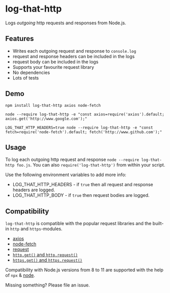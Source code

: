 # log-that-http

Logs _outgoing_ http requests and responses from Node.js.

## Features

- Writes each outgoing request and response to `console.log`
- request and response headers can be included in the logs
- request body can be included in the logs
- Supports your favourite request library
- No dependencies
- Lots of tests

## Demo

```
npm install log-that-http axios node-fetch

node --require log-that-http -e "const axios=require('axios').default; axios.get('http://www.google.com');"

LOG_THAT_HTTP_HEADERS=true node --require log-that-http -e "const fetch=require('node-fetch').default; fetch('http://www.github.com');"
```

## Usage

To log each outgoing http request and response `node --require log-that-http foo.js`. You can also `require('log-that-http')` from within your script.

Use the following environment variables to add more info:

- LOG_THAT_HTTP_HEADERS - if `true` then all request and response headers are logged.
- LOG_THAT_HTTP_BODY - if `true` then request bodies are logged.

## Compatibility

`log-that-http` is compatible with the popular request libraries and the built-in `http` and `https`-modules.

- [axios](https://www.npmjs.com/package/axios)
- [node-fetch](https://www.npmjs.com/package/node-fetch)
- [request](https://www.npmjs.com/package/request)
- [`http.get()` and `http.request()`](https://nodejs.org/api/http.html)
- [`https.get()` and `https.request()`](https://nodejs.org/api/https.html)

Compatibility with Node.js versions from 8 to 11 are supported with the help of `npx` & [node](https://www.npmjs.com/package/node).

Missing something? Please file an issue.
